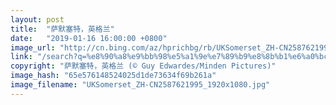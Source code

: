 ```yaml
---
layout: post
title:  "萨默塞特，英格兰"
date:   "2019-01-16 16:00:00 +0800"
image_url: "http://cn.bing.com/az/hprichbg/rb/UKSomerset_ZH-CN2587621995_1920x1080.jpg"
link: "/search?q=%e8%90%a8%e9%bb%98%e5%a1%9e%e7%89%b9%e8%8b%b1%e6%a0%bc%e5%85%b0&form=hpcapt&mkt=zh-cn"
copyright: "萨默塞特，英格兰 (© Guy Edwardes/Minden Pictures)"
image_hash: "65e576148524025d1de73634f69b261a"
image_filename: "UKSomerset_ZH-CN2587621995_1920x1080.jpg"
---
```

